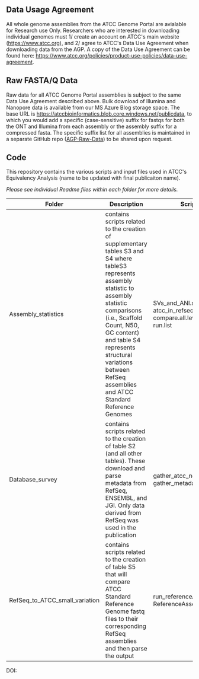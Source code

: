 ## Data Usage Agreement
All whole genome assemblies from the ATCC Genome Portal are avialable for Research use Only. Researchers who are interested in downloading individual genomes must 1/ create an account on ATCC's main website (https://www.atcc.org), and 2/ agree to ATCC's Data Use Agreement when downloading data from the AGP. A copy of the Data Use Agreement can be found here: https://www.atcc.org/policies/product-use-policies/data-use-agreement.

## Raw FASTA/Q Data
Raw data for all ATCC Genome Portal assemblies is subject to the same Data Use Agreement described above. Bulk download of Illumina and Nanopore data is available from our MS Azure Blog storage space. The base URL is https://atccbioinformatics.blob.core.windows.net/publicdata, to which you would add a specific (case-sensitive) suffix for fastqs for both the ONT and Illumina from each assembly or the assembly suffix for a compressed fasta. The specific suffix list for all assemblies is maintained in a separate GitHub repo ([AGP-Raw-Data](https://github.com/ATCC-Bioinformatics/AGP-Raw-Data)) to be shared upon request.


## Code
This repository contains the various scripts and input files used in ATCC's Equivalency Analysis (name to be updated with final publicaiton name).

*Please see individual Readme files within each folder for more details.*

Folder | Description | Scripts Within Folder
-------|-------------|----------------------
Assembly_statistics | contains scripts related to the creation of supplementary tables S3 and S4 where tableS3 represents assembly statistic to assembly statistic comparisons (i.e., Scaffold Count, N50, GC content) and table S4 represents structural variations between RefSeq assemblies and ATCC Standard Reference Genomes | SVs_and_ANI.sh, atcc_in_refseq_downloader_and_GC.sh, compare.all.levels.py, quality_puller.py, run.list
Database_survey | contains scripts related to the creation of table S2 (and all other tables). These download and parse metadata from RefSeq, ENSEMBL, and JGI. Only data derived from RefSeq was used in the publication | gather_atcc_nctc_assemblies.py, gather_metadata.py, parse_metadata.py
RefSeq_to_ATCC_small_variation | contains scripts related to the creation of table S5 that will compare ATCC Standard Reference Genome fastq files to their corresponding RefSeq assemblies and then parse the output | run_referenceAssembly_compile_data.py, ReferenceAssembly.py

DOI:
